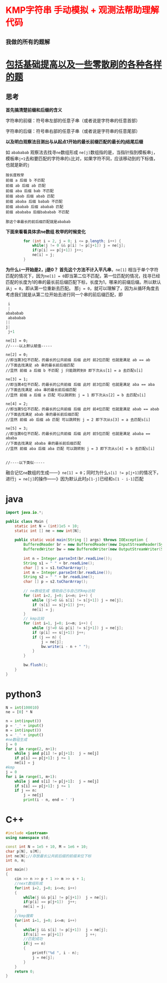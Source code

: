 # <font color='red'>KMP字符串 手动模拟 + 观测法帮助理解代码</font>
## **`我做的所有的题解`**

# [包括基础提高以及一些零散刷的各种各样的题](https://www.acwing.com/blog/content/33005/) 

## 思考

**首先搞清楚前缀和后缀的含义**

字符串的前缀：符号串左部的任意子串（或者说是字符串的任意首部）

字符串的后缀：符号串右部的任意子串（或者说是字符串的任意尾部）

**以及明白观察法目测出与从起点1开始的最长前缀匹配的最长的j结尾后缀**

如 `abababab` 观察法去找寻`ne`数组形成
`ne[j]`数组指的是，当指针指到模板串`j`，模板串`j+1`去和要匹配的字符串的`i`比对，如果字符不同，应该移动到的下标值，也就是新的`j`

```apl
按长度枚举
前缀 a 后缀 b 不匹配
前缀 ab 后缀 ab 匹配
前缀 aba 后缀 bab 不匹配
前缀 abab 后缀 abab 匹配
前缀 ababa 后缀 babab 不匹配
前缀 ababab 后缀 ababab 匹配
前缀 abababa 后缀bababab 不匹配

那这个串最长的前后缀匹配就是ababab
```

**下面来看看具体求ne数组 枚举的时候变化**
```java
        for (int i = 2, j = 0; i <= p.length; i++) {
            while(j != 0 && p[i] != p[j+1]) j = ne[j];
            if(p[i] == p[j+1]) j++;
            ne[i] = j;
        }
```
**为什么`i`一开始是2，j是0？**
**首先这个方法不计入平凡串**，`ne[1]` 相当于单个字符匹配的情况下，因为`ne[1] = 0`即当第二位不匹配，第一位匹配的情况，找寻已经匹配的长度为1的串的最长前后缀匹配下标，长度为1，哪来的前缀后缀。所以默认从`j = 0`，即从第一位重新去匹配。
那`j = 0`，就可以理解了，因为从循环角度去考虑我们就是从第二位开始去进行同一个串的前后缀匹配，即

```java
 i
 |
abababab
 abababab
||
j|
 j+1
```

```apl
ne[1] = 0;
//----以上默认赋值-----

ne[2] = 0; 
//即当第3位不匹配，的最长的公共前缀 后缀 此时 前2位匹配 也就是满足 ab == ab 
//下面去找满足 ab 串的最长前后缀匹配
//显然 前缀 a 后缀 b 不匹配 j 只能跳转到0 即下次从s[1] = a 去匹配s[i]

ne[3] = 1;
//即当第4位不匹配，的最长的公共前缀 后缀 此时 前3位匹配 也就是满足 aba == aba
//下面去找满足 aba 串的最长前后缀匹配
//显然 前缀 a 后缀 a 匹配 可以跳转到 j = 1 即下次从s[2] = b 去匹配s[i]

ne[4] = 2;
//即当第5位不匹配，的最长的公共前缀 后缀 此时 前4位匹配 也就是满足 abab == abab
//下面去找满足 abab 串的最长前后缀匹配 
//显然 前缀 ab 后缀 ab 匹配 可以跳转到 j = 2 即下次从s[3] = a 去匹配s[i]

ne[5] = 3;
//即当第6位不匹配，的最长的公共前缀 后缀 此时 前5位匹配 也就是满足 ababa == ababa
//下面去找满足 ababa 串的最长前后缀匹配 
//显然 前缀 aba 后缀 aba 匹配 可以跳转到 j = 3 即下次从s[4] = b 去匹配s[i]


//----以下类似-----
```


融合记忆`ne`数组的生成——》`ne[1] = 0`；同时为什么`s[i] != p[j+1]`的情况下，进行`j = ne[j]`的操作——》因为默认此时`p[1-j]`已经和`s[1 - i-1]`匹配

# java
```java
import java.io.*;

public class Main {
    static int N = (int)1e5 + 10;
    static int [] ne = new int[N];
    
    public static void main(String [] args) throws IOException {
        BufferedReader br = new BufferedReader(new InputStreamReader(System.in));
        BufferedWriter bw = new BufferedWriter(new OutputStreamWriter(System.out));
        
        int n = Integer.parseInt(br.readLine());
        String s1 = " " + br.readLine();
        char [] s = s1.toCharArray();
        int m = Integer.parseInt(br.readLine());
        String s2 = " " + br.readLine();
        char [] p = s2.toCharArray();
        
        // ne数组生成 借助自己与自己的kmp比较
        for (int i=2, j=0; i<=n; i++) {
            while (j!=0 && s[i] != s[j+1]) j = ne[j];
            if (s[i] == s[j+1]) j++;
            ne[i] = j;
        }
        // kmp比较
        for (int i=1, j=0; i<=m; i++) {
            while (j!=0 && p[i] != s[j+1]) j = ne[j];
            if (p[i] == s[j+1]) j++;
            if (j == n) {
                j = ne[j];
                bw.write(i - n + " ");
            }
        }
        
        bw.flush();
    }
}
```

# python3
```python
N = int(100010)
ne = [0] * N

n = int(input())
p = '_' + input()
m = int(input())
s = '_' + input()
#ne数组生成
j = 0
for i in range(2, n+1):
    while j and p[i] != p[j+1]:  j = ne[j]
    if p[i] == p[j+1]: j += 1
    ne[i] = j
#kmp
j = 0
for i in range(1, m+1):
    while j and s[i] != p[j+1]:  j = ne[j]
    if s[i] == p[j+1]: j += 1
    if j == n:
        j = ne[j]
        print(i - n, end = ' ')
```
# C++
```c++
#include <iostream>
using namespace std;

const int N = 1e5 + 10, M = 1e6 + 10;
char p[N], s[M];
int ne[N];//存放最长公共前后缀的前缀末位下标
int n, m;

int main()
{
    cin >> n >> p + 1 >> m >> s + 1;
    //next数组形成
    for(int i=2, j=0; i<=n; i++)
    {
        while(j && p[i] != p[j+1])  j = ne[j];
        if(p[i] == p[j+1])  j++;
        ne[i] = j;
    }
    //kmp搜索
    for(int i=1, j=0; i<=m; i++)
    {
        while(j && s[i] != p[j+1])  j = ne[j];
        if(s[i] == p[j+1])          j ++;
        //匹配成功
        if(j == n)
        {
            printf("%d ", i - n);
            j = ne[j];
        }
    } 
    return 0;
}
```